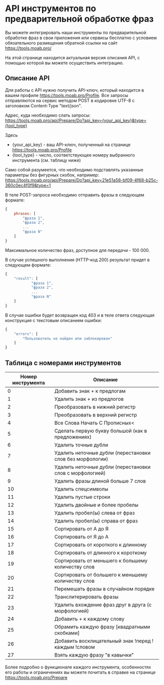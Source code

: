 # API инструментов по предварительной обработке фраз

Вы можете интегрировать наши инструменты по предварительной обработке фраз в свои приложения или сервисы бесплатно с условием обязательного размещения обратной ссылки на сайт https://tools.moab.pro/

На этой странице находится актуальная версия описания API, с помощью которой вы можете осуществить интеграцию.

## Описание API

Для работы с API нужно получить API-ключ, который находится в вашем профиле https://tools.moab.pro/Profile.
Все запросы отправляются на сервис методом POST в кодировке UTF-8 с заголовком Content-Type "text/json".

Адрес, куда необходимо слать запросы: https://tools.moab.pro/api/Prepare/Do?api_key={your_api_key}&type={tool_type}

Здесь
* {your_api_key} - ваш API-ключ, полученный на странице https://tools.moab.pro/Profile
* {tool_type} - число, соответствующее номеру выбранного инструмента (см. таблицу ниже)

Само собой разумеется, что необходимо подставлять указанные параметры без фигурных скобок, например: https://tools.moab.pro/api/Prepare/Do?api_key=21e51a58-bf09-4f68-b25c-360c0ec4f0f9&type=1

В теле POST-запроса необходимо отправить фразы в следующем формате:

```javascript
{
    phrases: [
        "фраза 1",
        "фраза 2",
        ...
        "фраза N"
    ]
}
```

Максимальное количество фраз, доступное для передачи - 100 000.

В случае успешного выполнения (HTTP-код 200) результат придет в следующем формате:

```javascript
{
    "result": [
            "фраза 1",
            "фраза 2",
            ...
            "фраза N"
    ]
}
```

В случае ошибки будет возвращен код 403 и в теле ответа следующая конструкция с текстовым описанием ошибки:

```javascript
{
    "errors": [
        "Пользователь не найден или заблокирован"
    ]
}
```

## Таблица с номерами инструментов

Номер инструмента | Описание
------------- | ------------- 
0 | Добавить знак + к предлогам
1 | Удалить знак + из предлогов
2 | Преобразовать в нижний регистр
3 | Преобразовать в верхний регистр
4 | Все Слова Начать С Прописных<
5 | Сделать первую букву большой (как в предложениях)
6 | Удалить точные дубли
7 | Удалить неточные дубли (перестановки слов без морфологии)
8 | Удалить неточные дубли (перестановки слов с морфологией)
9 | Удалить фразы длиной больше 7 слов
10 | Удалить спецсимволы
11 | Удалить пустые строки
12 | Удалить двойные и более пробелы
13 | Удалить пробел(ы) слева от фраз
14 | Удалить пробел(ы) справа от фраз
15 | Сортировать от А до Я
16 | Сортировать от Я до А
17 | Сортировать от короткого к длинному
18 | Сортировать от длинного к короткому
19 | Сортировать от меньшего к большему количеству слов
20 | Сортировать от большего к меньшему количеству слов
21 | Перемешать фразы в случайном порядке
22 | Транслитерировать фразы
23 | Удалить вхождение фраз друг в друга (с морфологией)
24 | Добавить + к каждому слову
25 | Обрамить каждую фразу [квадратными скобками]
26 | Добавить восклицательный знак !перед !каждым !словом
27 | Взять каждую фразу "в кавычки"

Более подробно о функционале каждого инструмента, особенностях его работы и ограничениях вы можете почитать в справке на странице https://tools.moab.pro/Prepare
